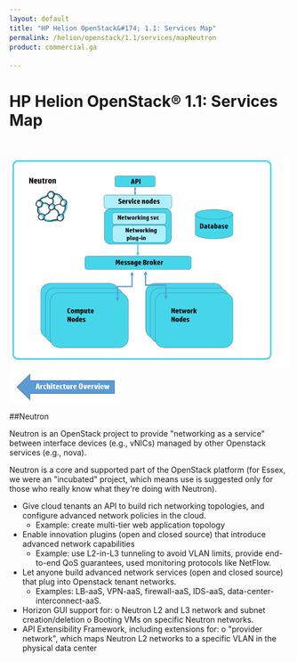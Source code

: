```yaml
---
layout: default
title: "HP Helion OpenStack&#174; 1.1: Services Map"
permalink: /helion/openstack/1.1/services/mapNeutron
product: commercial.ga

---
```

<!--PUBLISHED-->


<script>

function PageRefresh {
onLoad="window.refresh"
}

PageRefresh();

</script>



<!--
<p style="font-size: small;"> <a href="/helion/openstack/1.1/">&#9664; PREV | <a href="/helion/openstack/1.1/">&#9650; UP</a> | <a href="/helion/openstack/1.1/faq/">NEXT &#9654; </a></p>
-->
# HP Helion OpenStack&#174; 1.1: Services Map
<br />

<img src="media/neutron_diagram.png" alt=""><br />
<a href="/helion/openstack/1.1/services/map/"><img src="media/back.png" alt=""></a>

##Neutron

Neutron is an OpenStack project to provide "networking as a service" between interface devices (e.g., vNICs) managed by other Openstack services (e.g., nova). 

Neutron is a core and supported part of the OpenStack platform (for Essex, we were an "incubated" project, which means use is suggested only for those who really know what they're doing with Neutron).

- Give cloud tenants an API to build rich networking topologies, and configure advanced network policies in the cloud. 
	- Example: create multi-tier web application topology
- Enable innovation plugins (open and closed source) that introduce advanced network capabilities 
	- Example: use L2-in-L3 tunneling to avoid VLAN limits, provide end-to-end QoS guarantees, used monitoring protocols like NetFlow.
- Let anyone build advanced network services (open and closed source) that plug into Openstack tenant networks. 
	- Examples: LB-aaS, VPN-aaS, firewall-aaS, IDS-aaS, data-center-interconnect-aaS.
- Horizon GUI support for: o	Neutron L2 and L3 network and subnet creation/deletion o	Booting VMs on specific Neutron networks.
- API Extensibility Framework, including extensions for: o	"provider network", which maps Neutron L2 networks to a specific VLAN in the physical data center
